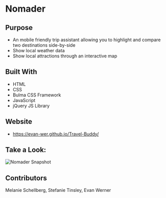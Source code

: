 # Nomader

## Purpose
* An mobile friendly trip assistant allowing you to highlight and compare two destinations side-by-side
* Show local weather data
* Show local attractions through an interactive map

## Built With
* HTML
* CSS
* Bulma CSS Framework
* JavaScript
* jQuery JS Library

## Website
* https://evan-wer.github.io/Travel-Buddy/

## Take a Look:
![Nomader Snapshot](../assets/images/Nomader_Screenshot.png)

## Contributors
Melanie Schellberg,
Stefanie Tinsley,
Evan Werner
